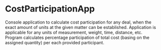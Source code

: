 # CostParticipationApp
Console application to calculate cost participation for any deal, when the exact amount of units at the given matter can be established.  Application is applicable for any units of measurement, weight, time, distance, etc.
Program calculates percentage participation of total cost (basing on the assigned quantity) per each provided participant.
